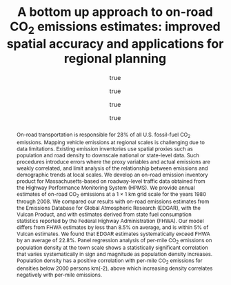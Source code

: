 ---
layout: single-bib-item
hidden: true
dup_sha1: "a6748f817969996948a0ee8353e42f61ac35ffad"
attachments:
  -
    mimeType: "application/pdf"
    pub_id: "7be39e1f-14bd-0ac0-9489-d6eb8e7df7b4"
    updated: "1488224100.7"
    source_filename: "[article_pdf].pdf"
    article_pdf: "1"
    created: "1488224100.7"
    filename: "Gately et al. 2013 - A bottom up approach to on-road CO<sub>2</sub> emissions estimates - improved spatial accuracy and applications for regional planning.pdf"
    hasUpdates: "1"
    subfolders:
      - "All Papers/G"
    filesize: "2803593"
    gdrive_needs_sync: "0"
    owner: "42827BEAD59011E587B2D52D02D06A8F"
    pub_trashed: "0"
    _id: "d821b81f-bb80-0f83-b398-e566f7f7c7e0"
    gdrive_id: "0BzNObtVOlCh_M0c4VWgtcG9rNnc"
    md5: "676b619471406c097b67a9b81ebbf1d3"
issn_alt: "1520-5851"
duplicates:
abstract: "On-road transportation is responsible for 28% of all U.S. fossil-fuel CO<sub>2</sub> emissions. Mapping vehicle emissions at regional scales is challenging due to data limitations. Existing emission inventories use spatial proxies such as population and road density to downscale national or state-level data. Such procedures introduce errors where the proxy variables and actual emissions are weakly correlated, and limit analysis of the relationship between emissions and demographic trends at local scales. We develop an on-road emission inventory product for Massachusetts-based on roadway-level traffic data obtained from the Highway Performance Monitoring System (HPMS). We provide annual estimates of on-road CO<sub>2</sub> emissions at a 1 × 1 km grid scale for the years 1980 through 2008. We compared our results with on-road emissions estimates from the Emissions Database for Global Atmospheric Research (EDGAR), with the Vulcan Product, and with estimates derived from state fuel consumption statistics reported by the Federal Highway Administration (FHWA). Our model differs from FHWA estimates by less than 8.5% on average, and is within 5% of Vulcan estimates. We found that EDGAR estimates systematically exceed FHWA by an average of 22.8%. Panel regression analysis of per-mile CO<sub>2</sub> emissions on population density at the town scale shows a statistically significant correlation that varies systematically in sign and magnitude as population density increases. Population density has a positive correlation with per-mile CO<sub>2</sub> emissions for densities below 2000 persons km(-2), above which increasing density correlates negatively with per-mile emissions."
labels:
  - "e589e1f3-3708-005f-b5a2-1b034dc7ddc2"
citedByLink: "http://scholar.google.com/scholar?hl=en&lr=&num=30&cites=http://dx.doi.org/10.1021/es304238v"
citekey: "Gately2013-cq"
autoCleaned: "1"
owner: "42827BEAD59011E587B2D52D02D06A8F"
autocompleted: "1"
foldersNamed:
imported: "1"
author:
  -
    initials: "CK"
    _id: "03df50ab-285d-0fec-a22e-1ea99192309f"
    last: "Gately"
    formatted: "Gately CK"
    first: "Conor K"
  -
    initials: "LR"
    _id: "6618d767-c3e2-0bb1-a479-c149207034d0"
    last: "Hutyra"
    formatted: "Hutyra LR"
    first: "Lucy R"
  -
    initials: "IS"
    _id: "d15b1c55-9db2-0e58-8017-7a58754172f1"
    last: "Wing"
    formatted: "Wing IS"
    first: "Ian Sue"
  -
    initials: "MN"
    _id: "3777a480-bd6b-0309-8b44-a6ea2c57bca1"
    last: "Brondfield"
    formatted: "Brondfield MN"
    first: "Max N"
subfolders:
  - "All Papers/G"
pmid: "23343173"
issue: "5"
folders:
updated: "1488225895.62"
published_date: "2013"
affiliation: "Department of Earth and Environment, Boston University , 685 Commonwealth Avenue, Boston, Massachusetts 02215, United States."
journal: "Environ. Sci. Technol."
labelsNamed:
  - "pches_publications"
journalfull: "Environmental science & technology"
volume: "47"
pdf_restricted: "0"
doi: "10.1021/es304238v"
authors: "Gately, CK, LR Hutyra, IS Wing and MN Brondfield"
journal_checked: "1"
pages: "2423-2430"
kind: "Research Article"
sha1: "8dd5a49b87d0448a50410c137061c58831b92f5a"
language: "en"
created: "1488224095.92"
url:
  - "http://dx.doi.org/10.1021/es304238v"
  - "https://www.ncbi.nlm.nih.gov/pubmed/23343173"
  - "https://dx.doi.org/10.1021/es304238v"
issn: "0013-936X"
pubtype: "PP_ARTICLE"
keywords: "Carbon Dioxide; Emissions"
published:
  month: "3"
  day: "5"
  year: "2013"
id_list:
  - "sha1:8dd5a49b87d0448a50410c137061c58831b92f5a"
  - "dup_sha1:a6748f817969996948a0ee8353e42f61ac35ffad"
  - "doi:10.1021/es304238v"
  - "pmid:23343173"
  - "url:http://dx.doi.org/10.1021/es304238v"
  - "url:https://www.ncbi.nlm.nih.gov/pubmed/23343173"
  - "url:https://dx.doi.org/10.1021/es304238v"
  - "url:http://pubs.acs.org/doi/abs/10.1021/es304238v"
title: "A bottom up approach to on-road CO<sub>2</sub> emissions estimates: improved spatial accuracy and applications for regional planning"
crawl_urls:
  - "http://dx.doi.org/10.1021/es304238v"
  - "http://pubs.acs.org/doi/abs/10.1021/es304238v"
incomplete: "0"
---